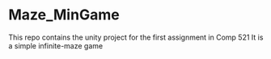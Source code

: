 # Maze_MinGame
This repo contains the unity project for the first assignment in Comp 521
It is a simple infinite-maze game 
